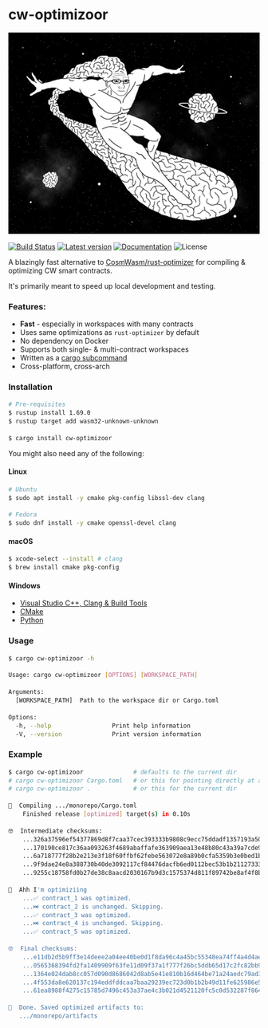 # cw-optimizoor

![alt text](.img/wojak.png)

[![Build Status](https://github.com/mandrean/cw-optimizoor/workflows/CI/badge.svg?branch=master)](https://github.com/mandrean/cw-optimizoor/actions/workflows/workflow.yaml)
[![Latest version](https://img.shields.io/crates/v/cw-optimizoor.svg)](https://crates.io/crates/cw-optimizoor)
[![Documentation](https://docs.rs/cw-optimizoor/badge.svg)](https://docs.rs/cw-optimizoor)
![License](https://img.shields.io/crates/l/cw-optimizoor.svg)

A blazingly fast alternative to [CosmWasm/rust-optimizer] for compiling & optimizing CW smart contracts.

It's primarily meant to speed up local development and testing.

### Features:

- **Fast** - especially in workspaces with many contracts
- Uses same optimizations as `rust-optimizer` by default
- No dependency on Docker
- Supports both single- & multi-contract workspaces
- Written as a [cargo subcommand]
- Cross-platform, cross-arch

### Installation

```sh
# Pre-requisites
$ rustup install 1.69.0
$ rustup target add wasm32-unknown-unknown

$ cargo install cw-optimizoor
```

You might also need any of the following:

#### Linux
```sh
# Ubuntu
$ sudo apt install -y cmake pkg-config libssl-dev clang

# Fedora
$ sudo dnf install -y cmake openssl-devel clang
```

#### macOS
```sh
$ xcode-select --install # clang
$ brew install cmake pkg-config
```

#### Windows
- [Visual Studio C++, Clang & Build Tools]
- [CMake]
- [Python]

### Usage

```sh
$ cargo cw-optimizoor -h

Usage: cargo cw-optimizoor [OPTIONS] [WORKSPACE_PATH]

Arguments:
  [WORKSPACE_PATH]  Path to the workspace dir or Cargo.toml

Options:
  -h, --help                 Print help information
  -V, --version              Print version information
```

### Example
```sh
$ cargo cw-optimizoor              # defaults to the current dir
# cargo cw-optimizoor Cargo.toml   # or this for pointing directly at a Cargo manifest
# cargo cw-optimizoor .            # or this for the current dir

🧐️  Compiling .../monorepo/Cargo.toml
    Finished release [optimized] target(s) in 0.10s
    
🤓  Intermediate checksums:
    ...326a37596ef54377869d8f7caa37cec393333b9808c9ecc75ddadf1357193a50  contract_1.wasm
    ...170190ce817c36aa093263f4689abaffafe363909aea13e48b80c43a39a7cde9  contract_2.wasm
    ...6a718777f28b2e213e3f18f60ffbf62febe563072e8a89b0cfa5359b3e0bed1b  contract_3.wasm
    ...9f9dae24e8a388730b40de3092117cf84476dacfb6ed0112bec53b1b21127333  contract_4.wasm
    ...9255c18758fd0b27de38c8aacd2030167b9d3c1575374d811f89742be8af4f8b  contract_5.wasm
    
🥸  Ahh I'm optimiziing
    ...✅ contract_1 was optimized.
    ...⏭️ contract_2 is unchanged. Skipping.
    ...✅ contract_3 was optimized.
    ...⏭️ contract_4 is unchanged. Skipping.
    ...✅ contract_5 was optimized.
    
🤓  Final checksums:
    ...e11db2d5b9ff3e14deee2a04ee40be0d1f8da96c4a45bc55348ea74ff4a4d4ae  contract_1-aarch64.wasm
    ...0565368394fd2fa1409909f63fe11d09f37a1f777f26bc5ddb65d17c2fc82bb9  contract_2-aarch64.wasm
    ...1364e024dab8cc057d090d8686042d8ab5e41e810b16d464be71a24aedc79ad3  contract_3-aarch64.wasm
    ...4f553da8e620137c194eddfddcaa7baa29239ec723d0b1b2b49d11fe625986e5  contract_4-aarch64.wasm
    ...61ea8988f4275c15785d7496c453a37ae4c3b021d4521120fc5c0d532287f864  contract_5-aarch64.wasm
    
🫡  Done. Saved optimized artifacts to:
   .../monorepo/artifacts
```

[CosmWasm/rust-optimizer]: https://github.com/CosmWasm/rust-optimizer
[CosmWasm]: https://cosmwasm.com
[cargo subcommand]: https://doc.rust-lang.org/cargo/reference/external-tools.html#custom-subcommands
[Visual Studio C++, Clang & Build Tools]: https://visualstudio.microsoft.com/downloads/
[CMake]: https://cmake.org/download/
[Python]: https://www.python.org/downloads/windows/
